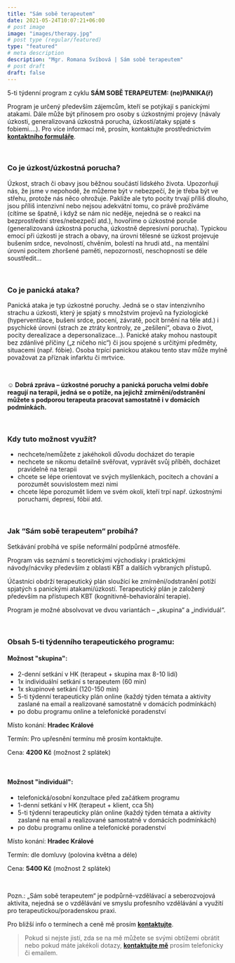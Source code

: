 ```yaml
---
title: "Sám sobě terapeutem"
date: 2021-05-24T10:07:21+06:00
# post image
image: "images/therapy.jpg"
# post type (regular/featured)
type: "featured"
# meta description
description: "Mgr. Romana Svíbová | Sám sobě terapeutem"
# post draft
draft: false
---
```


5-ti týdenní program z cyklu **SÁM SOBĚ TERAPEUTEM: (ne)PANIKA(ř)**

Program je určený především zájemcům, kteří se potýkají s panickými atakami. Dále může být přínosem pro osoby s úzkostnými projevy (návaly úzkosti, generalizovaná úzkostná porucha, úzkosti/ataky spjaté s fobiemi....).
Pro více informací mě, prosím, kontaktujte prostřednictvím [**kontaktního formuláře**](/contact).

<br>

### Co je úzkost/úzkostná porucha?
Úzkost, strach či obavy jsou běžnou součástí lidského života. Upozorňují nás, že jsme v nepohodě, že můžeme být v nebezpečí, že je třeba být ve střehu, protože nás něco ohrožuje. Pakliže ale tyto pocity trvají příliš dlouho, jsou příliš intenzivní nebo nejsou adekvátní tomu, co právě prožíváme (cítíme se špatně, i když se nám nic neděje, nejedná se o reakci na bezprostřední stres/nebezpečí atd.), hovoříme o úzkostné poruše (generalizovaná úzkostná porucha, úzkostně depresivní porucha). Typickou emocí při úzkosti je strach a obavy, na úrovni tělesné se úzkost projevuje bušením srdce, nevolností, chvěním, bolestí na hrudi atd., na mentální úrovni pocitem zhoršené paměti, nepozorností, neschopností se déle soustředit…

<br>

### Co je panická ataka?
Panická ataka je typ úzkostné poruchy. Jedná se o stav intenzivního strachu a úzkosti, který je spjatý s množstvím projevů na fyziologické (hyperventilace, bušení srdce, pocení, závratě, pocit brnění na těle atd.) i psychické úrovni (strach ze ztráty kontroly, ze „zešílení“, obava o život, pocity derealizace a depersonalizace…). Panické ataky mohou nastoupit bez zdánlivé příčiny („z ničeho nic“) či jsou spojené s určitými předměty, situacemi (např. fóbie). Osoba trpící panickou atakou tento stav může mylně považovat za příznak infarktu či mrtvice.

<br>

**☺ Dobrá zpráva – úzkostné poruchy a panická porucha velmi dobře reagují na terapii, jedná se o potíže, na jejichž zmírnění/odstranění můžete s podporou terapeuta pracovat samostatně i v domácích podmínkách.**

<br>

### Kdy tuto možnost využít?
- nechcete/nemůžete z jakéhokoli důvodu docházet do terapie
- nechcete se nikomu detailně svěřovat, vyprávět svůj příběh, docházet pravidelně na terapii
- chcete se lépe orientovat ve svých myšlenkách, pocitech a chování a porozumět souvislostem mezi nimi
- chcete lépe porozumět lidem ve svém okolí, kteří trpí např. úzkostnými poruchami, depresí, fóbií atd.

<br>

### Jak “Sám sobě terapeutem“ probíhá?
Setkávání probíhá ve spíše neformální podpůrné atmosféře. 

Program vás seznámí s teoretickými východisky i praktickými návody/nácviky především z oblasti KBT a dalších vybraných přístupů.

Účastníci obdrží terapeutický plán sloužící ke zmírnění/odstranění potíží spjatých s panickými atakami/úzkostí. Terapeutický plán je založený především na přístupech KBT (kognitivně-behaviorální terapie).

Program je možné absolvovat ve dvou variantách – „skupina“ a „individuál“.

<br>

### Obsah 5-ti týdenního terapeutického programu:

#### Možnost "skupina":
- 2-denní setkání v HK (terapeut + skupina max 8-10 lidí)
- 1x individuální setkání s terapeutem (60 min)
- 1x skupinové setkání (120-150 min)
- 5-ti týdenní terapeuticky plán online (každý týden témata a aktivity zaslané na email a realizované samostatně v domácích podmínkách)
- po dobu programu online a telefonické poradenství

Místo konání: **Hradec Králové**

Termín: Pro upřesnění termínu mě prosím kontaktujte.

Cena: **4200 Kč** (možnost 2 splátek)

<br>

#### Možnost "individuál":

- telefonická/osobní konzultace před začátkem programu
- 1-denní setkání v HK (terapeut + klient, cca 5h)
- 5-ti týdenní terapeuticky plán online (každý týden témata a aktivity zaslané na email a realizované samostatně v domácích podmínkách)
- po dobu programu online a telefonické poradenství

Místo konání: **Hradec Králové**

Termín: dle domluvy (polovina května a déle)

Cena: **5400 Kč** (možnost 2 splátek)

<br>

Pozn.:
„Sám sobě terapeutem“ je podpůrně-vzdělávací a seberozvojová aktivita, nejedná se o vzdělávání ve smyslu profesního vzdělávání a využití pro terapeutickou/poradenskou praxi.

Pro bližší info o termínech a ceně mě prosím [**kontaktujte**](/contact).

> Pokud si nejste jistí, zda se na mě můžete se svými obtížemi obrátit nebo pokud máte jakékoli dotazy, [**kontaktujte mě**](/contact) prosím telefonicky či emailem.